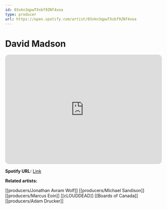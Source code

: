 ```yaml
---
id: 03xkn3qpwTXsbf9ZNf4xoa
type: producer
url: https://open.spotify.com/artist/03xkn3qpwTXsbf9ZNf4xoa
---
```

# David Madson

<iframe style="border-radius:12px" src="https://open.spotify.com/embed/artist/03xkn3qpwTXsbf9ZNf4xoa" width="100%" height="352" frameBorder="0" allowfullscreen="" allow="autoplay; clipboard-write; encrypted-media; fullscreen; picture-in-picture" loading="lazy"></iframe>

**Spotify URL:** [Link](https://open.spotify.com/artist/03xkn3qpwTXsbf9ZNf4xoa)

**Related artists:**

[[producers/Jonathan Avram Wolf]]
[[producers/Michael Sandison]]
[[producers/Marcus Eoin]]
[[cLOUDDEAD]]
[[Boards of Canada]]
[[producers/Adam Drucker]]

